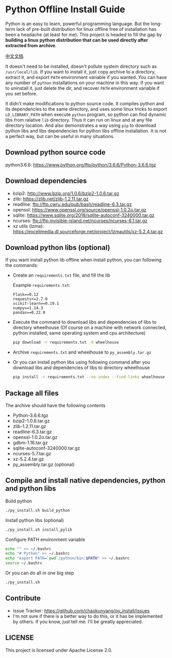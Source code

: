 # Python Offline Install Guide

Python is an easy to learn, powerful programming language. But the long-term lack of pre-built distribution for linux offline free of installation has been a headache (at least for me). This project is headed to fill the gap by **building a linux python distribution that can be used directly after extracted from archive**.

[中文文档](https://github.com/chaokunyang/py_install/blob/master/README-zh.md)

It doesn't need to be installed, doesn't pollute system directory such as `/usr/local/lib`. If you want to install it, just copy archive to a directory, extract it, and export `PATH` environment variable if you wanted. You can have any number of `python` installations on your machine in this way. If you want to uninstall it, just delete the dir, and recover `PATH` environment variable if you set before. 

It didn't make modifications to python source code. It compiles python and its dependencies to the same directory, and uses some linux tricks to export `LD_LIBRARY_PATH` when execute `python` program, so python can find dynamic libs from ralative `lib` directory. Thus it can run on linux and at any file directory location. And also demonstrates a way using `pip` to download python libs and libs dependencies for python libs offline installation. It is not a perfect way, but can be useful in many situations.

## Download python source code

python3.6.6: https://www.python.org/ftp/python/3.6.6/Python-3.6.6.tgz

## Download dependencies

* bzip2: http://www.bzip.org/1.0.6/bzip2-1.0.6.tar.gz
* zlib: https://zlib.net/zlib-1.2.11.tar.gz
* readline: ftp://ftp.cwru.edu/pub/bash/readline-6.3.tar.gz
* openssl: https://www.openssl.org/source/openssl-1.0.2o.tar.gz
* sqlite: https://www.sqlite.org/2018/sqlite-autoconf-3240000.tar.gz
* ncurses: ftp://ftp.invisible-island.net/ncurses/ncurses-6.1.tar.gz
* xz utils (lzma): https://excellmedia.dl.sourceforge.net/project/lzmautils/xz-5.2.4.tar.gz

## Download python libs (optional)

If you want install python lib offline when install python, you can following the commands:

* Create an `requirements.txt` file, and fill the lib

    Example `requirements.txt`:

    ```text
    Flask==0.12
    requests>=2.7.0
    scikit-learn==0.19.1
    numpy==1.14.3
    pandas==0.22.0
    ```

* Execute the command to download libs and dependencies of libs to directory wheelhouse (Of course on a machine with network connected, python installed, same operating system and cpu architecture)

    ```bash
    pip download -r requirements.txt -d wheelhouse
    ```

* Archive `requirements.txt` and wheelhouse to `py_assembly.tar.gz`
* Or you can install python libs using following command after you download libs and dependencies of libs to directory wheelhouse

    ```bash
    pip install -r requirements.txt --no-index --find-links wheelhouse
    ```

## Package all files

The archive should have the following contents

* Python-3.6.6.tgz
* bzip2-1.0.6.tar.gz
* zlib-1.2.11.tar.gz
* readline-6.3.tar.gz
* openssl-1.0.2o.tar.gz
* gdbm-1.16.tar.gz
* sqlite-autoconf-3240000.tar.gz
* ncurses-5.7.tar.gz
* xz-5.2.4.tar.gz
* py_assembly.tar.gz (optional)

## Compile and install native dependencies, python and python libs

Build python

```bash
./py_install.sh build_python
```

Install python libs (optional)

```bash
./py_install.sh install_pylib
```

Configure PATH environment variable

```bash
echo "" >> ~/.bashrc
echo "# Python" >> ~/.bashrc
echo "export PATH=`pwd`/python/bin:$PATH" >> ~/.bashrc
source ~/.bashrc
```

Or you can do all in one big step

```bash
./py_install.sh
```

## Contribute

* Issue Tracker: https://github.com/chaokunyang/py_install/issues
* I'm not sure if there is a better way to do this, or it has be implemented by others. If you know, just tell me. I'll be greatly appreciated.

## LICENSE

This project is licensed under Apache License 2.0.